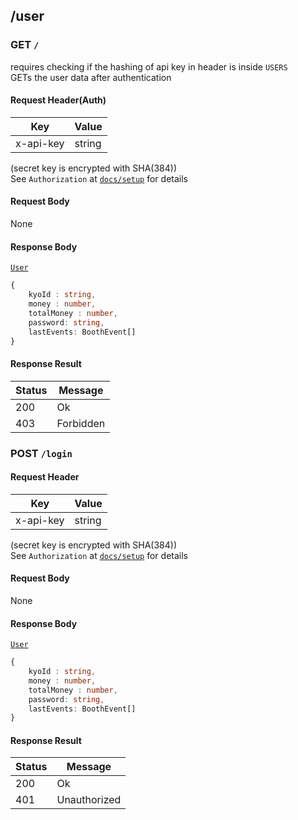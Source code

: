 ## /user

### GET `/`
requires checking if the hashing of api key in header is inside `USERS`  
GETs the user data after authentication

#### Request Header(Auth)

| Key       | Value  |
| --------- | ------ | 
| x-api-key | string |

(secret key is encrypted with SHA(384))  
See `Authorization` at [`docs/setup`](./setup.md) for details


#### Request Body
None

#### Response Body
[`User`](./types.md)
```ts
{
    kyoId : string,
    money : number,
    totalMoney : number,
    password: string,
    lastEvents: BoothEvent[]
}
```

#### Response Result

| Status | Message                           |
| ---- | --------------------------------- |
| 200  | Ok                           |
| 403  | Forbidden |


### POST `/login`


#### Request Header

| Key       | Value  |
| --------- | ------ | 
| x-api-key | string |

(secret key is encrypted with SHA(384))  
See `Authorization` at [`docs/setup`](./setup.md) for details


#### Request Body
None

#### Response Body
[`User`](./types.md)
```ts
{
    kyoId : string,
    money : number,
    totalMoney : number,
    password: string,
    lastEvents: BoothEvent[]
}
```

#### Response Result

| Status | Message                           |
| ---- | --------------------------------- |
| 200  | Ok                           |
| 401  | Unauthorized |

